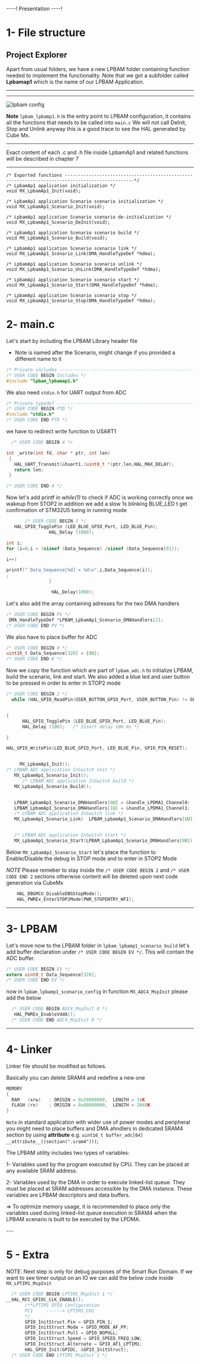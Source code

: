 ----!
Presentation
----!

# 1- File structure 

## Project Explorer

  Apart from usual folders, we have a new LPBAM folder containing function needed to implement the functionality.
  Note that we got a subfolder called **Lpbamap1** which is the name of our LPBAM Application.

---

<!-- here we can add a description of what to expect in the various folders -->
---
![lpbam config](./img/01.png)

**Note** `lpbam_lpbamp1.h`  is the entry point to LPBAM configuration, it contains all the functions that needs to be called into `main.c`
We will not call DeInit, Stop and Unlink anyway this is a good trace to see the HAL generated by Cube Mx.

---
<ainfo>
Exact content of each .c and .h file inside LpbamAp1 and related functions will be described in chapter 7
</ainfo>

---

```c-nc
/* Exported functions ------------------------------------------------------------------------------------------------*/
/* LpbamAp1 application initialization */
void MX_LpbamAp1_Init(void);

/* LpbamAp1 application Scenario scenario initialization */
void MX_LpbamAp1_Scenario_Init(void);

/* LpbamAp1 application Scenario scenario de-initialization */
void MX_LpbamAp1_Scenario_DeInit(void);

/* LpbamAp1 application Scenario scenario build */
void MX_LpbamAp1_Scenario_Build(void);

/* LpbamAp1 application Scenario scenario link */
void MX_LpbamAp1_Scenario_Link(DMA_HandleTypeDef *hdma);

/* LpbamAp1 application Scenario scenario unlink */
void MX_LpbamAp1_Scenario_UnLink(DMA_HandleTypeDef *hdma);

/* LpbamAp1 application Scenario scenario start */
void MX_LpbamAp1_Scenario_Start(DMA_HandleTypeDef *hdma);

/* LpbamAp1 application Scenario scenario stop */
void MX_LpbamAp1_Scenario_Stop(DMA_HandleTypeDef *hdma);

```
# 2- main.c 

Let's start by including the LPBAM Library header file
* Note is named after the Scenario, might change if you provided a different name to it
  
```c
/* Private includes ----------------------------------------------------------*/
/* USER CODE BEGIN Includes */
#include "lpbam_lpbamap1.h"
```

We also need `stdio.h` for UART output from ADC

```c
/* Private typedef -----------------------------------------------------------*/
/* USER CODE BEGIN PTD */
#include "stdio.h"
/* USER CODE END PTD */
```

we have to redirect write function to USART1

```c
  /* USER CODE BEGIN 4 */

int _write(int fd, char * ptr, int len)
 {
   HAL_UART_Transmit(&huart1,(uint8_t *)ptr,len,HAL_MAX_DELAY);
   return len;
 }

/* USER CODE END 4 */
```
Now let's add printf in *while(1)* to check if ADC is working correctly once we wakeup from STOP2 in addition we add a slow 1s blinking BLUE_LED t get confirmation of STM32U5 being in running mode

```c
       /* USER CODE BEGIN 3 */
   HAL_GPIO_TogglePin (LED_BLUE_GPIO_Port, LED_BLUE_Pin);
                HAL_Delay (1000);

int i;
for (i=0;i < (sizeof (Data_Sequence) /sizeof (Data_Sequence[0]));

i++)

printf(" Data_Sequence[%d] = %d\n",i,Data_Sequence[i]);
;
                }

                 HAL_Delay(1000);
```


Let's also add the array containing adresses for the two DMA handlers 

```c
/* USER CODE BEGIN PV */
 DMA_HandleTypeDef *LPBAM_LpbamAp1_Scenario_DMAHandlers[2];
/* USER CODE END PV */
```
We also have to place buffer for ADC

```c
/* USER CODE BEGIN 0 */
uint16_t Data_Sequence[320] = {0U};
/* USER CODE END 0 */
```

Now we copy the function which are part of `lpbam_adc.h` to initialize LPBAM, build the scenario, link and start.
We also added a blue led and user button to be pressed in order to enter in STOP2 mode

<!--button point should e reviewed we probably do not need interrupt on user button pin and we need to set correctly PB7 in cube MX -->

```c
/* USER CODE BEGIN 2 */
  while (HAL_GPIO_ReadPin(USER_BUTTON_GPIO_Port, USER_BUTTON_Pin) != GPIO_PIN_SET)


{
	  HAL_GPIO_TogglePin (LED_BLUE_GPIO_Port, LED_BLUE_Pin);
	  HAL_Delay (100);   /* Insert delay 100 ms */

}

HAL_GPIO_WritePin(LED_BLUE_GPIO_Port, LED_BLUE_Pin, GPIO_PIN_RESET);


     MX_LpbamAp1_Init();
/* LPBAM ADC application InSwitch init */
   MX_LpbamAp1_Scenario_Init();
      /* LPBAM ADC application InSwitch build */
   MX_LpbamAp1_Scenario_Build();


   LPBAM_LpbamAp1_Scenario_DMAHandlers[0U] = &handle_LPDMA1_Channel0;
   LPBAM_LpbamAp1_Scenario_DMAHandlers[1U] = &handle_LPDMA1_Channel1;
   /* LPBAM ADC application InSwitch link */
   MX_LpbamAp1_Scenario_Link(  LPBAM_LpbamAp1_Scenario_DMAHandlers[0U]);


   /* LPBAM ADC application InSwitch start */
   MX_LpbamAp1_Scenario_Start(LPBAM_LpbamAp1_Scenario_DMAHandlers[0U]);
```
Below `MX_LpbamAp1_Scenario_Start` let's place
the function to Enable/Disable the debug in STOP mode and to enter in STOP2 Mode 

*NOTE* Please remeber to stay inside the `/* USER CODE BEGIN 2` and `/* USER CODE END 2` sections otherwise content will be deleted upon next code generation via CubeMx


```c
    HAL_DBGMCU_DisableDBGStopMode();
    HAL_PWREx_EnterSTOP2Mode(PWR_STOPENTRY_WFI);
```
<!-- check if we need to add debug mx or some macros as well -->

---

# 3- LPBAM 

Let's move now to the LPBAM folder
 in `lpbam_lpbamp1_scenario_build` let's add buffer declaration under `/* USER CODE BEGIN EV */`. This will contain the ADC buffer.

 ```c
/* USER CODE BEGIN EV */
extern uint8_t Data_Sequence[320];
/* USER CODE END EV */
 ```
now in `lpbam_lpbamp1_scenario_config`
in function `MX_ADC4_MspInit` please add the below 

```c
  /* USER CODE BEGIN ADC4_MspInit 0 */
   HAL_PWREx_EnableVddA();
  /* USER CODE END ADC4_MspInit 0 */
```
---

  # 4- Linker

  Linker file should be modified as follows.
  
Basically you can delete SRAM4 and redefine a new one

```c
MEMORY
{
  RAM	(xrw)	: ORIGIN = 0x28000000,	LENGTH = 16K
  FLASH	(rx)	: ORIGIN = 0x08000000,	LENGTH = 2048K
}
```

`Note` in standard application with wider use of power modes and peripheral you might need to place buffers and DMA ahndlers in dedicated SRAM4 section by using __attribute__ e.g. `uint16_t buffer_adc[64] __attribute__((section(".sram4")))`;


<ainfo>
The LPBAM utility includes two types of variables:

1- Variables used by the program executed by CPU. They can be placed at any available SRAM address.

2- Variables used by the DMA in order to execute linked-list queue. They must be placed at SRAM addresses accessible by the DMA instance. These variables are LPBAM descriptors and data buffers.

=> To optimize memory usage, it is recommended to place only the variables used during linked-list queue execution in SRAM4 when the LPBAM scenario is built to be executed by the LPDMA.

</ainfo>
---

# 5 - Extra

NOTE: Next step is only for debug purposes of the Smart Run Domain.
  If we want to see timer output on an IO we can add the below code inside `MX_LPTIM1_MspInit`

```c
  /* USER CODE BEGIN LPTIM1_MspInit 1 */
__HAL_RCC_GPIOC_CLK_ENABLE();
       /**LPTIM1 GPIO Configuration
       PC1     ------> LPTIM1_CH1
       */
       GPIO_InitStruct.Pin = GPIO_PIN_1;
       GPIO_InitStruct.Mode = GPIO_MODE_AF_PP;
       GPIO_InitStruct.Pull = GPIO_NOPULL;
       GPIO_InitStruct.Speed = GPIO_SPEED_FREQ_LOW;
       GPIO_InitStruct.Alternate = GPIO_AF1_LPTIM1;
       HAL_GPIO_Init(GPIOC, &GPIO_InitStruct);
  /* USER CODE END LPTIM1_MspInit 1 */
```
